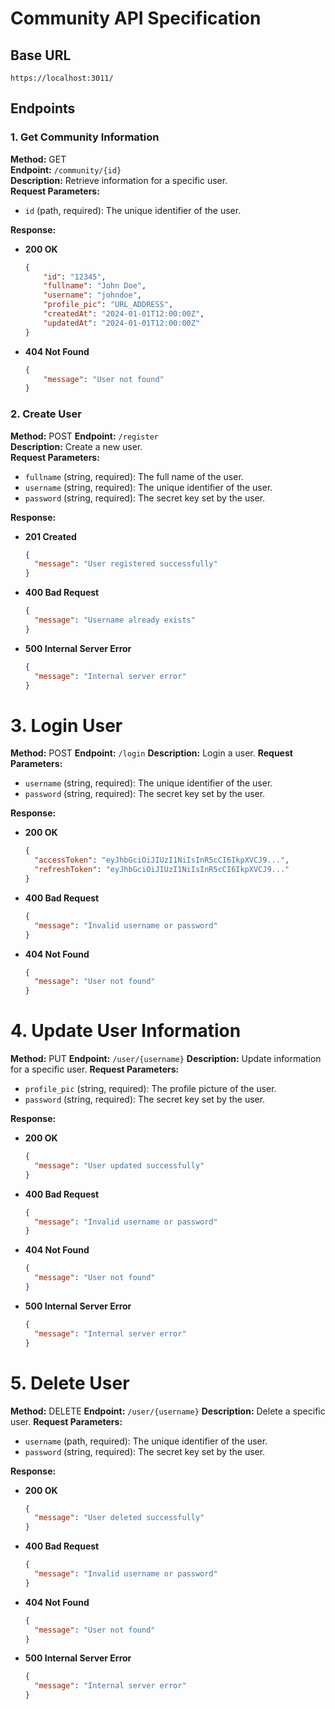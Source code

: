 # Community API Specification

## Base URL
`https://localhost:3011/`

## Endpoints

### 1. **Get Community Information**
**Method:** GET  
**Endpoint:** `/community/{id}`  
**Description:** Retrieve information for a specific user.  
**Request Parameters:**
- `id` (path, required): The unique identifier of the user.

**Response:**
- **200 OK**
  ```json
  {
      "id": "12345",
      "fullname": "John Doe",
      "username": "johndoe",
      "profile_pic": "URL_ADDRESS",
      "createdAt": "2024-01-01T12:00:00Z",
      "updatedAt": "2024-01-01T12:00:00Z"
  }
  ```
- **404 Not Found**
  ```json
  {
      "message": "User not found"
  }
  ```

### 2. **Create User**
**Method:** POST
**Endpoint:** `/register`  
**Description:** Create a new user.  
**Request Parameters:**
- `fullname` (string, required): The full name of the user.
- `username` (string, required): The unique identifier of the user.
- `password` (string, required): The secret key set by the user.

**Response:**
- **201 Created**
  ```json
  {
    "message": "User registered successfully"
  }

  ```
- **400 Bad Request**
  ```json
  {
    "message": "Username already exists"
  }
  ```

- **500 Internal Server Error**
  ```json
  {
    "message": "Internal server error"
  }
  ```

# 3. **Login User**
**Method:** POST
**Endpoint:** `/login`
**Description:** Login a user.
**Request Parameters:**
- `username` (string, required): The unique identifier of the user.
- `password` (string, required): The secret key set by the user.

**Response:**
- **200 OK**
  ```json
  {
    "accessToken": "eyJhbGciOiJIUzI1NiIsInR5cCI6IkpXVCJ9...",
    "refreshToken": "eyJhbGciOiJIUzI1NiIsInR5cCI6IkpXVCJ9..."
  }

  ```
- **400 Bad Request**
  ```json
  {
    "message": "Invalid username or password"
  }
  ```
- **404 Not Found**
  ```json
  {
    "message": "User not found"
  }
  ```
# 4. **Update User Information**
**Method:** PUT
**Endpoint:** `/user/{username}`
**Description:** Update information for a specific user.
**Request Parameters:**
- `profile_pic` (string, required): The profile picture of the user.
- `password` (string, required): The secret key set by the user.

**Response:**
- **200 OK**
  ```json
  {
    "message": "User updated successfully"
  }

  ```
- **400 Bad Request**
  ```json
  {
    "message": "Invalid username or password"
  }
  ```
- **404 Not Found**
  ```json
  {
    "message": "User not found"
  }
  ```
- **500 Internal Server Error**
  ```json
  {
    "message": "Internal server error"
  }
  ```

# 5. **Delete User**
**Method:** DELETE
**Endpoint:** `/user/{username}`
**Description:** Delete a specific user.
**Request Parameters:**
- `username` (path, required): The unique identifier of the user.
- `password` (string, required): The secret key set by the user.

**Response:**
- **200 OK**
  ```json
  {
    "message": "User deleted successfully"
  }

  ```
- **400 Bad Request**
  ```json
  {
    "message": "Invalid username or password"
  }
  ```
- **404 Not Found**
  ```json
  {
    "message": "User not found"
  }
  ```
- **500 Internal Server Error**
  ```json
  {
    "message": "Internal server error"
  }
  ```